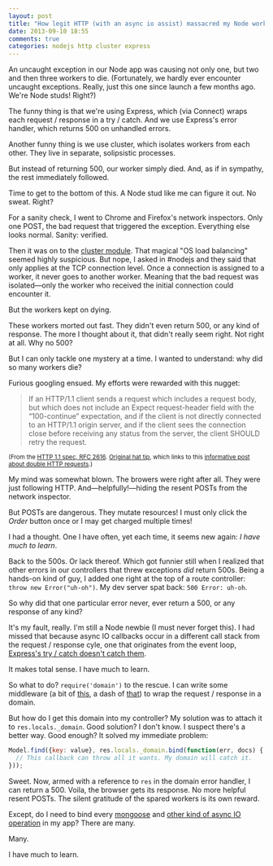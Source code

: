 ```yaml
---
layout: post
title: "How legit HTTP (with an async io assist) massacred my Node workers"
date: 2013-09-10 18:55
comments: true
categories: nodejs http cluster express
---
```



An uncaught exception in our Node app was causing not only one, but two and then
three workers to die. (Fortunately, we hardly ever encounter uncaught
exceptions. Really, just this one since launch a few months ago. We're Node
studs! Right?)

The funny thing is that we're using Express, which (via Connect) wraps each
request / response in a try / catch. And we use Express's error handler, which
returns 500 on unhandled errors.

Another funny thing is we use cluster, which isolates workers from each other.
They live in separate, solipsistic processes.

But instead of returning 500, our worker simply died. And, as if in sympathy,
the rest immediately followed.

Time to get to the bottom of this. A Node stud like me can figure it out. No
sweat. Right?

<!-- more -->

For a sanity check, I went to Chrome and Firefox's network inspectors. Only one
POST, the bad request that triggered the exception. Everything else looks
normal. Sanity: verified.

Then it was on to the
[cluster module](http://nodejs.org/docs/latest/api/cluster.html#cluster_how_it_works).
That magical "OS load balancing" seemed highly suspicious. But nope, I asked in
\#nodejs and they said that only applies at the TCP connection level. Once a
connection is assigned to a worker, it never goes to another worker. Meaning
that the bad request was isolated&mdash;only the worker who received the initial
connection could encounter it.

But the workers kept on dying.

These workers morted out fast. They didn't even return 500, or any kind of
response. The more I thought about it, that didn't really seem right. Not right
at all. Why no 500?

But I can only tackle one mystery at a time. I wanted to understand: why did so
many workers die?

Furious googling ensued. My efforts were rewarded with this nugget:

> If an HTTP/1.1 client sends a request which includes a request body, but which
> does not include an Expect request-header field with the “100-continue”
> expectation, and if the client is not directly connected to an HTTP/1.1 origin
> server, and if the client sees the connection close before receiving any status
> from the server, the client SHOULD retry the request.

<small>(From the
[HTTP 1.1 spec, RFC 2616](http://www.w3.org/Protocols/rfc2616/rfc2616-sec8.html#sec8.2.4).
[Original hat tip](http://stackoverflow.com/a/14345476/599258), which links to
this
[informative post about double HTTP requests](http://geek.starbean.net/?p=393).)</small>

My mind was somewhat blown. The browers were right after all. They were just
following HTTP. And&mdash;helpfully!&mdash;hiding the resent POSTs from the network
inspector.

But POSTs are dangerous. They mutate resources! I must only click the *Order*
button once or I may get charged multiple times!

I had a thought. One I have often, yet each time, it seems new again: *I have
much to learn*.

Back to the 500s. Or lack thereof. Which got funnier still when I realized that
other errors in our controllers that threw exceptions *did* return 500s. Being a
hands-on kind of guy, I added one right at the top of a route controller: `throw
new Error("uh-oh")`. My dev server spat back: `500 Error: uh-oh`.

So why did that one particular error never, ever return a 500, or any response
of any kind?

It's my fault, really. I'm still a Node newbie (I must never forget this). I had
missed that because async IO callbacks occur in a different call stack from the
request / response cyle, one that originates from the event loop,
[Express's try / catch doesn't catch them](http://stackoverflow.com/questions/13228649/unable-to-handle-exception-with-node-js-domains-using-express/13240256#13240256).

It makes total sense. I have much to learn.

So what to do? `require('domain')` to the rescue. I can write some middleware (a
bit of [this](https://github.com/brianc/node-domain-middleware), a dash of
[that](https://github.com/mathrawka/express-domain-errors)) to wrap the request
/ response in a domain.

But how do I get this domain into my controller? My solution was to attach it to
`res.locals._domain`. Good solution? I don't know. I suspect there's a better
way. Good enough? It solved my immediate problem:

```js
Model.find({key: value}, res.locals._domain.bind(function(err, docs) {
  // This callback can throw all it wants. My domain will catch it.
}));
```

Sweet. Now, armed with a reference to `res` in the domain error handler, I can
return a 500. Voila, the browser gets its response. No more helpful resent
POSTs. The silent gratitude of the spared workers is its own reward.

Except, do I need to bind every
[mongoose](https://github.com/LearnBoost/mongoose/pull/1337) and
[other kind of async IO operation](https://github.com/joyent/node/issues/3908)
in my app? There are many.

Many.

I have much to learn.
